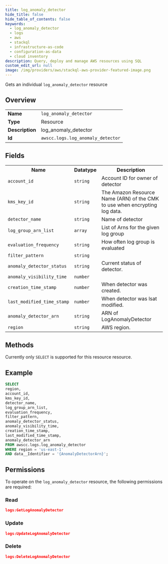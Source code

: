 ```yaml
---
title: log_anomaly_detector
hide_title: false
hide_table_of_contents: false
keywords:
  - log_anomaly_detector
  - logs
  - aws
  - stackql
  - infrastructure-as-code
  - configuration-as-data
  - cloud inventory
description: Query, deploy and manage AWS resources using SQL
custom_edit_url: null
image: /img/providers/aws/stackql-aws-provider-featured-image.png
---
```

Gets an individual <code>log_anomaly_detector</code> resource

## Overview
<table><tbody>
<tr><td><b>Name</b></td><td><code>log_anomaly_detector</code></td></tr>
<tr><td><b>Type</b></td><td>Resource</td></tr>
<tr><td><b>Description</b></td><td>log_anomaly_detector</td></tr>
<tr><td><b>Id</b></td><td><code>awscc.logs.log_anomaly_detector</code></td></tr>
</tbody></table>

## Fields
<table><tbody>
<tr><th>Name</th><th>Datatype</th><th>Description</th></tr>
<tr><td><code>account_id</code></td><td><code>string</code></td><td>Account ID for owner of detector</td></tr>
<tr><td><code>kms_key_id</code></td><td><code>string</code></td><td>The Amazon Resource Name (ARN) of the CMK to use when encrypting log data.</td></tr>
<tr><td><code>detector_name</code></td><td><code>string</code></td><td>Name of detector</td></tr>
<tr><td><code>log_group_arn_list</code></td><td><code>array</code></td><td>List of Arns for the given log group</td></tr>
<tr><td><code>evaluation_frequency</code></td><td><code>string</code></td><td>How often log group is evaluated</td></tr>
<tr><td><code>filter_pattern</code></td><td><code>string</code></td><td></td></tr>
<tr><td><code>anomaly_detector_status</code></td><td><code>string</code></td><td>Current status of detector.</td></tr>
<tr><td><code>anomaly_visibility_time</code></td><td><code>number</code></td><td></td></tr>
<tr><td><code>creation_time_stamp</code></td><td><code>number</code></td><td>When detector was created.</td></tr>
<tr><td><code>last_modified_time_stamp</code></td><td><code>number</code></td><td>When detector was lsat modified.</td></tr>
<tr><td><code>anomaly_detector_arn</code></td><td><code>string</code></td><td>ARN of LogAnomalyDetector</td></tr>
<tr><td><code>region</code></td><td><code>string</code></td><td>AWS region.</td></tr>

</tbody></table>

## Methods
Currently only <code>SELECT</code> is supported for this resource resource.

## Example
```sql
SELECT
region,
account_id,
kms_key_id,
detector_name,
log_group_arn_list,
evaluation_frequency,
filter_pattern,
anomaly_detector_status,
anomaly_visibility_time,
creation_time_stamp,
last_modified_time_stamp,
anomaly_detector_arn
FROM awscc.logs.log_anomaly_detector
WHERE region = 'us-east-1'
AND data__Identifier = '{AnomalyDetectorArn}';
```

## Permissions

To operate on the <code>log_anomaly_detector</code> resource, the following permissions are required:

### Read
```json
logs:GetLogAnomalyDetector
```

### Update
```json
logs:UpdateLogAnomalyDetector
```

### Delete
```json
logs:DeleteLogAnomalyDetector
```

